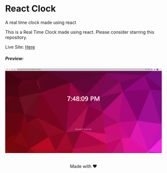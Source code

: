 # React Clock
A real time clock made using react
<p> This is a Real Time Clock made using react. Please consider starring this repository.</p>
Live Site: <a href="https://react-clock-vercel-iron-coder12.vercel.app/">Here</a>

##### Preview:

<img src="https://github.com/iron-coder12/React-Clock/blob/master/Capture.PNG?raw=true">

<br />
<br />

<p align="center">
  Made with ❤ 

